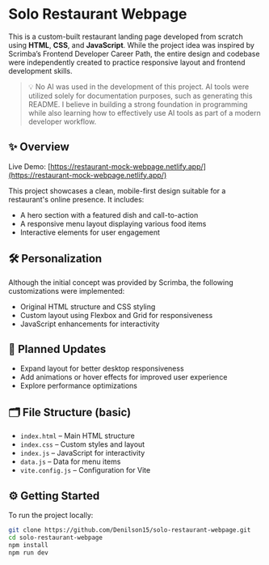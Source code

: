 # Solo Restaurant Webpage

This is a custom-built restaurant landing page developed from scratch using **HTML**, **CSS**, and **JavaScript**. While the project idea was inspired by Scrimba’s Frontend Developer Career Path, the entire design and codebase were independently created to practice responsive layout and frontend development skills.

> 💡 No AI was used in the development of this project. AI tools were utilized solely for documentation purposes, such as generating this README. I believe in building a strong foundation in programming while also learning how to effectively use AI tools as part of a modern developer workflow.

## ✨ Overview

Live Demo: [https://restaurant-mock-webpage.netlify.app/](https://restaurant-mock-webpage.netlify.app/)

This project showcases a clean, mobile-first design suitable for a restaurant's online presence. It includes:

- A hero section with a featured dish and call-to-action
- A responsive menu layout displaying various food items
- Interactive elements for user engagement

## 🛠️ Personalization

Although the initial concept was provided by Scrimba, the following customizations were implemented:

- Original HTML structure and CSS styling
- Custom layout using Flexbox and Grid for responsiveness
- JavaScript enhancements for interactivity

## 🚧 Planned Updates

- Expand layout for better desktop responsiveness
- Add animations or hover effects for improved user experience
- Explore performance optimizations

## 🗂️ File Structure (basic)

- `index.html` – Main HTML structure
- `index.css` – Custom styles and layout
- `index.js` – JavaScript for interactivity
- `data.js` – Data for menu items
- `vite.config.js` – Configuration for Vite

## ⚙️ Getting Started

To run the project locally:

```bash
git clone https://github.com/Denilson15/solo-restaurant-webpage.git
cd solo-restaurant-webpage
npm install
npm run dev
